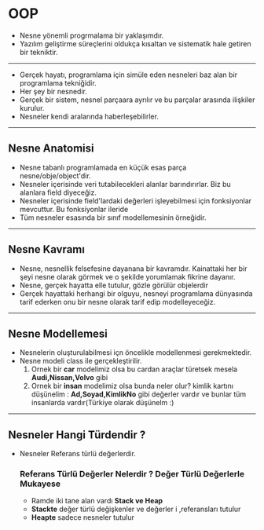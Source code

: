 # OOP

* Nesne yönemli progrmalama bir yaklaşımdır.
* Yazılım geliştirme süreçlerini oldukça kısaltan ve sistematik hale getiren bir tekniktir.

***

* Gerçek hayatı, programlama için simüle eden nesneleri baz alan bir programlama tekniğidir.
* Her şey bir nesnedir.
* Gerçek bir sistem, nesnel parçaara ayrılır ve bu parçalar arasında ilişkiler kurulur.
* Nesneler kendi aralarında haberleşebilirler.

***

## Nesne Anatomisi

* Nesne tabanlı programlamada en küçük esas parça nesne/obje/object'dir.
* Nesneler içerisinde veri tutabilecekleri alanlar barındırırlar. Biz bu alanlara field diyeceğiz.
* Nesneler içerisinde field'lardaki değerleri işleyebilmesi için fonksiyonlar mevcuttur. Bu fonksiyonlar ileride
* Tüm nesneler esasında bir sınıf modellemesinin örneğidir.

***

## Nesne Kavramı

* Nesne, nesnellik felsefesine dayanana bir kavramdır. Kainattaki her bir şeyi nesne olarak görmek ve o şekilde yorumlamak fikrine dayanır.
* Nesne, gerçek hayatta elle tutulur, gözle görülür objelerdir
* Gerçek hayattaki herhangi bir olguyu, nesneyi programlama dünyasında tarif ederken onu bir nesne olarak tarif edip modelleyeceğiz.

***

## Nesne Modellemesi

* Nesnelerin oluşturulabilmesi içn öncelikle modellenmesi gerekmektedir.
* Nesne modeli class ile gerçekleştirilir.
    1. Ornek bir **car** modelimiz olsa bu cardan araçlar türetsek mesela **Audi,Nissan,Volvo** gibi
    2. Ornek bir **insan** modelimiz olsa bunda neler olur? kimlik kartını düşünelim : **Ad,Soyad,KimlikNo** gibi değerler vardır ve  bunlar tüm insanlarda vardır(Türkiye olarak düşünelm :)

***

## Nesneler Hangi Türdendir ?

* Nesneler Referans türlü değerlerdir.

    ### Referans Türlü Değerler Nelerdir ? Değer Türlü Değerlerle Mukayese

    * Ramde iki tane alan vardı **Stack ve Heap**
    * **Stackte** değer türlü değişkenler ve değerler i ,referansları tutulur
    * **Heapte** sadece nesneler tutulur